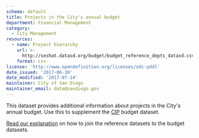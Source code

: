 ```yaml
---
schema: default
title: Projects in the City's annual budget
department: Financial Management
category:
  - City Management
resources:
  - name: Project hierarchy
    url: >-
      http://seshat.datasd.org/budget/budget_reference_depts_datasd.csv
    format: csv
license: 'http://www.opendefinition.org/licenses/odc-pddl'
date_issued: '2017-06-30'
date_modified: '2017-07-14'
maintainer: City of San Diego
maintainer_email: data@sandiego.gov
---
```

This dataset provides additional information about projects in the City's annual budget. Use this to supplement the [CIP](capital-budget-fy.md) budget dataset. 
<!--more-->

[Read our explanation](../budget-topic.html) on how to join the reference datasets to the budget datasets.
